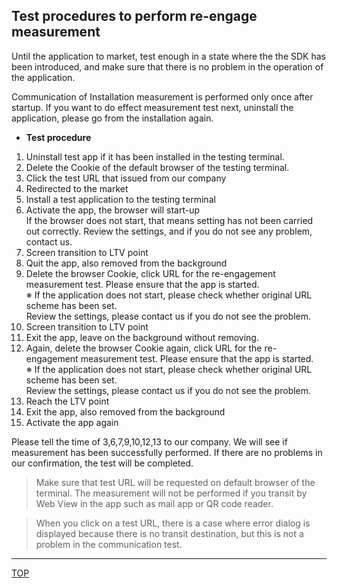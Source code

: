 ## Test procedures to perform re-engage measurement

Until the application to market, test enough in a state where the the SDK has been introduced, and  make sure that there is no problem in the operation of the application.

Communication of Installation measurement is performed only  once after startup. If you want to do effect measurement test next, uninstall the application, please go from the installation again.

* **Test procedure**

1. Uninstall test app if it has been installed in the testing terminal.
1. Delete the Cookie of the default browser of the testing terminal.
1. Click the test URL that issued from our company
1. Redirected to the market
1. Install a test application to the testing terminal<br />
1. Activate the app, the browser will start-up<br />
If the browser does not start, that means setting has not been carried out correctly. Review the settings, and if you do not see any problem, contact us.
1. Screen transition to LTV point<br />
1. Quit the app, also removed from the background<br />
1. Delete the browser Cookie, click URL for the re-engagement measurement test. Please ensure that the app is started.<br />
※ If the application does not start, please check whether original URL scheme has been set.<br />
Review the settings, please contact us if you do not see the problem.<br />
1. Screen transition to LTV point<br />
1. Exit the app, leave on the background without removing.
1. Again, delete the browser Cookie again, click URL for the re-engagement measurement test. Please ensure that the app is started.<br />
※ If the application does not start, please check whether original URL scheme has been set.<br />
Review the settings, please contact us if you do not see the problem.
1. Reach the LTV point
1. Exit the app, also removed from the background
1. Activate the app again  

Please tell the time of 3,6,7,9,10,12,13 to our company. We will see if measurement has been successfully performed. If there are no problems in our confirmation, the test will be completed.

> Make sure that test URL will be requested on default browser of the terminal. The measurement will not be performed if you transit by Web View in the app such as mail app or QR code reader.

> When you click on a test URL, there is a case where error dialog is displayed because there is no transit destination, but this is not a problem in the communication test.

---
[TOP](/lang/en/README.md)
